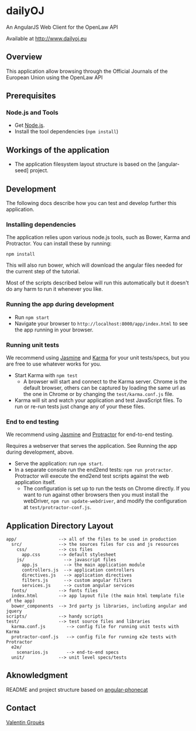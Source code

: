 # dailyOJ

An AngularJS Web Client for the OpenLaw API

Available at http://www.dailyoj.eu


## Overview

This application allow browsing through the Official Journals of the European Union using the OpenLaw API

## Prerequisites

### Node.js and Tools

- Get [Node.js](http://nodejs.org/).
- Install the tool dependencies (`npm install`)

## Workings of the application

- The application filesystem layout structure is based on the [angular-seed] project.

## Development

The following docs describe how you can test and develop further this application.

### Installing dependencies

The application relies upon various node.js tools, such as Bower, Karma and Protractor.  You can
install these by running:

```
npm install
```

This will also run bower, which will download the angular files needed for the current step of the
tutorial.

Most of the scripts described below will run this automatically but it doesn't do any harm to run
it whenever you like.

### Running the app during development

- Run `npm start`
- Navigate your browser to `http://localhost:8000/app/index.html` to see the app running in your browser.

### Running unit tests

We recommend using [Jasmine](https://github.com/pivotal/jasmine) and [Karma](https://github.com/karma-runner/karma/) for your unit tests/specs, but you are free
to use whatever works for you.

- Start Karma with `npm test`
  - A browser will start and connect to the Karma server. Chrome is the default browser, others can
  be captured by loading the same url as the one in Chrome or by changing the `test/karma.conf.js`
  file.
- Karma will sit and watch your application and test JavaScript files. To run or re-run tests just
  change any of your these files.


### End to end testing

We recommend using [Jasmine](https://github.com/pivotal/jasmine) and [Protractor](https://github.com/angular/protractor) for end-to-end testing.

Requires a webserver that serves the application. See Running the app during development, above.

- Serve the application: run `npm start`.
- In a separate console run the end2end tests: `npm run protractor`. Protractor will execute the
  end2end test scripts against the web application itself.
  - The configuration is set up to run the tests on Chrome directly. If you want to run against
    other browsers then you must install the webDriver, `npm run update-webdriver`, and modify the
  configuration at `test/protractor-conf.js`.

## Application Directory Layout

    app/                --> all of the files to be used in production
      src/              --> the sources files for css and js resources
        css/            --> css files
          app.css       --> default stylesheet
        js/               --> javascript files
          app.js          --> the main application module
          controllers.js  --> application controllers
          directives.js   --> application directives
          filters.js      --> custom angular filters
          services.js     --> custom angular services
      fonts/            --> fonts files
      index.html        --> app layout file (the main html template file of the app)
      bower_components  --> 3rd party js libraries, including angular and jquery
    scripts/            --> handy scripts
    test/               --> test source files and libraries
      karma.conf.js        --> config file for running unit tests with Karma
      protractor-conf.js   --> config file for running e2e tests with Protractor
      e2e/
        scenarios.js       --> end-to-end specs
      unit/             --> unit level specs/tests

## Aknowledgment

README and project structure based on [angular-phonecat](https://github.com/angular/angular-phonecat)

## Contact

[Valentin Grouès](mailto:valentin.groues@gmail.com)
